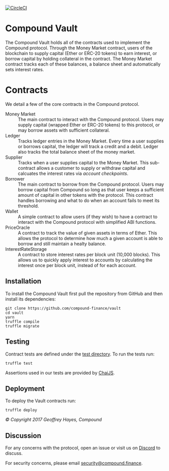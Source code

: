 [![CircleCI](https://circleci.com/gh/compound-finance/vault.svg?style=svg&circle-token=d58f8a4064fc9f3b462d8629cc5187f8a7dcb673)](https://circleci.com/gh/compound-finance/vault)

Compound Vault
==============

The Compound Vault holds all of the contracts used to implement the Compound protocol. Through the Money Market contract, users of the blockchain to supply capital (Ether or ERC-20 tokens) to earn interest, or borrow capital by holding collateral in the contract. The Money Market contract tracks each of these balances, a balance sheet and automatically sets interest rates.

Contracts
=========

We detail a few of the core contracts in the Compound protocol.

<dl>
  <dt>Money Market</dt>
  <dd>The main contract to interact with the Compound protocol. Users may supply capital (wrapped Ether or ERC-20 tokens) to this protocol, or may borrow assets with sufficient collateral.</dd>

  <dt>Ledger</dt>
  <dd>Tracks ledger entries in the Money Market. Every time a user supplies or borrows capital, the ledger will track a credit and a debit. Ledger also tracks the total balance sheet of the money market.</dd>

  <dt>Supplier</dt>
  <dd>Tracks when a user supplies capital to the Money Market. This sub-contract allows a customer to supply or withdraw capital and calcuates the interest rates via <em>account checkpoints</em>.</dd>

  <dt>Borrower</dt>
  <dd>The main contract to borrow from the Compound protocol. Users may borrow capital from Compound so long as that user keeps a sufficient amount of capital in other tokens with the protocol. This contract handles borrowing and what to do when an account fails to meet its threshold.</dd>

  <dt>Wallet</dt>
  <dd>A simple contract to allow users (if they wish) to have a contract to interact with the Compound protocol with simplified ABI functions.</dd>

  <dt>PriceOracle</dt>
  <dd>A contract to track the value of given assets in terms of Ether. This allows the protocol to determine how much a given account is able to borrow and still maintain a healty balance.</dd>

  <dt>InterestRateStorage</dt>
  <dd>A contract to store interest rates per block unit (10,000 blocks). This allows us to quickly apply interest to accounts by calculating the interest once per block unit, instead of for each account.</dd>
</dl>

Installation
------------
To install the Compound Vault first pull the repository from GitHub and then
install its dependencies:

    git clone https://github.com/compound-finance/vault
    cd vault
    yarn
    truffle compile
    truffle migrate

Testing
-------
Contract tests are defined under the [test
directory](https://github.com/compound-finance/vault/tree/master/test). To run the tests run:

    truffle test
    
Assertions used in our tests are provided by [ChaiJS](http://chaijs.com).    

Deployment
----------
To deploy the Vault contracts run:

    truffle deploy

_© Copyright 2017 Geoffrey Hayes, Compound_

Discussion
----------

For any concerns with the protocol, open an issue or visit us on [Discord](https://discordapp.com/invite/874ntdw) to discuss.

For security concerns, please email [security@compound.finance](mailto:security@compound.finance).